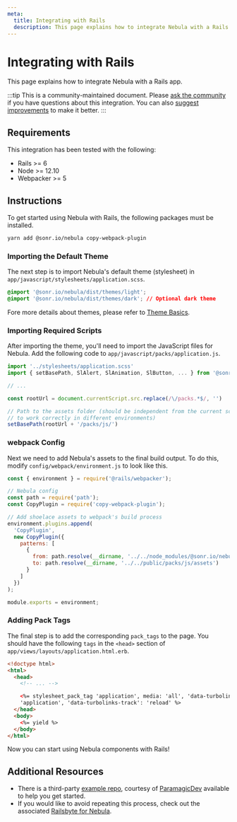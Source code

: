 ```yaml
---
meta:
  title: Integrating with Rails
  description: This page explains how to integrate Nebula with a Rails app.
---
```


# Integrating with Rails

This page explains how to integrate Nebula with a Rails app.

:::tip
This is a community-maintained document. Please [ask the community](/resources/community) if you have questions about this integration. You can also [suggest improvements](https://github.com/onsonr/nebula/blob/next/docs/tutorials/integrating-with-rails.md) to make it better.
:::

## Requirements

This integration has been tested with the following:

- Rails >= 6
- Node >= 12.10
- Webpacker >= 5

## Instructions

To get started using Nebula with Rails, the following packages must be installed.

```bash
yarn add @sonr.io/nebula copy-webpack-plugin
```

### Importing the Default Theme

The next step is to import Nebula's default theme (stylesheet) in `app/javascript/stylesheets/application.scss`.

```css
@import '@sonr.io/nebula/dist/themes/light';
@import '@sonr.io/nebula/dist/themes/dark'; // Optional dark theme
```

Fore more details about themes, please refer to [Theme Basics](/getting-started/themes#theme-basics).

### Importing Required Scripts

After importing the theme, you'll need to import the JavaScript files for Nebula. Add the following code to `app/javascript/packs/application.js`.

```js
import '../stylesheets/application.scss'
import { setBasePath, SlAlert, SlAnimation, SlButton, ... } from '@sonr.io/nebula'

// ...

const rootUrl = document.currentScript.src.replace(/\/packs.*$/, '')

// Path to the assets folder (should be independent from the current script source path
// to work correctly in different environments)
setBasePath(rootUrl + '/packs/js/')
```

### webpack Config

Next we need to add Nebula's assets to the final build output. To do this, modify `config/webpack/environment.js` to look like this.

```js
const { environment } = require('@rails/webpacker');

// Nebula config
const path = require('path');
const CopyPlugin = require('copy-webpack-plugin');

// Add shoelace assets to webpack's build process
environment.plugins.append(
  'CopyPlugin',
  new CopyPlugin({
    patterns: [
      {
        from: path.resolve(__dirname, '../../node_modules/@sonr.io/nebula/dist/assets'),
        to: path.resolve(__dirname, '../../public/packs/js/assets')
      }
    ]
  })
);

module.exports = environment;
```

### Adding Pack Tags

The final step is to add the corresponding `pack_tags` to the page. You should have the following `tags` in the `<head>` section of `app/views/layouts/application.html.erb`.

```html
<!doctype html>
<html>
  <head>
    <!-- ... -->

    <%= stylesheet_pack_tag 'application', media: 'all', 'data-turbolinks-track': 'reload' %> <%= javascript_pack_tag
    'application', 'data-turbolinks-track': 'reload' %>
  </head>
  <body>
    <%= yield %>
  </body>
</html>
```

Now you can start using Nebula components with Rails!

## Additional Resources

- There is a third-party [example repo](https://github.com/ParamagicDev/rails-shoelace-example), courtesy of [ParamagicDev](https://github.com/ParamagicDev) available to help you get started.
- If you would like to avoid repeating this process, check out the associated [Railsbyte for Nebula](https://railsbytes.com/templates/X8BsEb).
